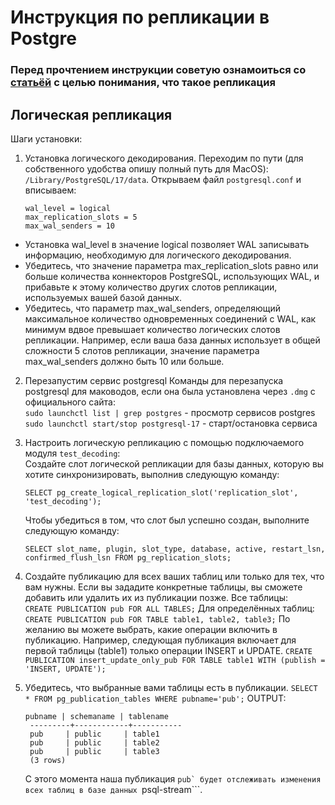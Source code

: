 # Инструкция по репликации в Postgre

### Перед прочтением инструкции советую ознамоиться со [статьёй](https://habr.com/ru/articles/514500/) с целью понимания, что такое репликация

## Логическая репликация
Шаги установки:
1. Установка логического декодирования. Переходим по пути (для собственного удобства опишу полный путь для MacOS): ```/Library/PostgreSQL/17/data```. Открываем файл ```postgresql.conf``` и вписываем:
    ```
    wal_level = logical
    max_replication_slots = 5
    max_wal_senders = 10
    ```
  * Установка wal_level в значение logical позволяет WAL записывать информацию, необходимую для логического декодирования.
  * Убедитесь, что значение параметра max_replication_slots равно или больше количества коннекторов PostgreSQL, использующих WAL, и прибавьте к этому количество других слотов репликации, используемых вашей базой данных.
  * Убедитесь, что параметр max_wal_senders, определяющий максимальное количество одновременных соединений с WAL, как минимум вдвое превышает количество логических слотов репликации. Например, если ваша база данных использует в общей сложности 5 слотов репликации, значение параметра max_wal_senders должно быть 10 или больше.

2. Перезапустим сервис postgresql
   Команды для перезапуска postgresql для маководов, если она была установлена через ```.dmg``` с официального сайта:  
   ```sudo launchctl list | grep postgres``` - просмотр сервисов postgres  
   ```sudo launchctl start/stop postgresql-17``` - старт/остановка сервиса
  
3. Настроить логическую репликацию с помощью подключаемого модуля ```test_decoding```:<br/>
   Создайте слот логической репликации для базы данных, которую вы хотите синхронизировать, выполнив следующую команду:<br/>
    
   ``` SELECT pg_create_logical_replication_slot('replication_slot', 'test_decoding'); ```<br/>
   
   Чтобы убедиться в том, что слот был успешно создан, выполните следующую команду:<br/>
   
   ```SELECT slot_name, plugin, slot_type, database, active, restart_lsn, confirmed_flush_lsn FROM pg_replication_slots;```

5. Cоздайте публикацию для всех ваших таблиц или только для тех, что вам нужны. Если вы зададите конкретные таблицы, вы сможете добавить или удалить их из публикации позже.
  Все таблицы:  
   ```CREATE PUBLICATION pub FOR ALL TABLES;```
   Для определённых таблиц:
   ```CREATE PUBLICATION pub FOR TABLE table1, table2, table3;```
   По желанию вы можете выбрать, какие операции включить в публикацию. Например, следующая публикация включает для первой таблицы (table1) только операции INSERT и UPDATE.
   ```CREATE PUBLICATION insert_update_only_pub FOR TABLE table1 WITH (publish = 'INSERT, UPDATE');```

6. Убедитесь, что выбранные вами таблицы есть в публикации.
   ```SELECT * FROM pg_publication_tables WHERE pubname='pub';```
   OUTPUT:
   ```
   pubname | schemaname | tablename
    ---------+------------+-----------
    pub     | public     | table1
    pub     | public     | table2
    pub     | public     | table3
    (3 rows)
    ```
   С этого момента наша публикация ```pub` будет отслеживать изменения всех таблиц в базе данных ```psql-stream```.


